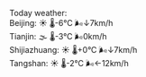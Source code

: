 Today weather:  
Beijing: ☀️   🌡️-6°C 🌬️↓7km/h  
Tianjin: 🌫  🌡️-3°C 🌬️0km/h  
Shijiazhuang: ☀️   🌡️+0°C 🌬️↓7km/h  
Tangshan: ☀️   🌡️-2°C 🌬️←12km/h  

